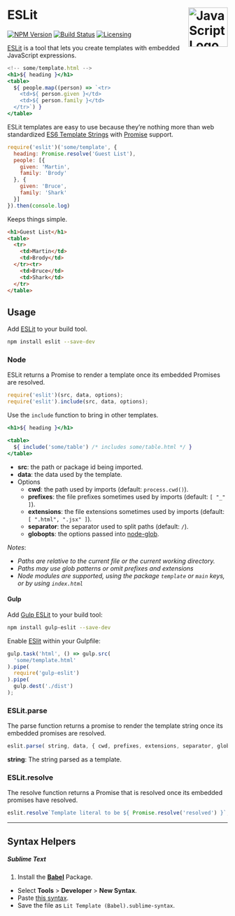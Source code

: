 # ESLit [<img src="https://upload.wikimedia.org/wikipedia/commons/9/99/Unofficial_JavaScript_logo_2.svg" alt="JavaScript Logo" width="90" height="90" align="right">][ESLit]

[![NPM Version][npm-img]][npm-url]
[![Build Status][cli-img]][cli-url]
[![Licensing][lic-img]][lic-url]

[ESLit] is a tool that lets you create templates with embedded JavaScript
expressions.

```jsx
<!-- some/template.html -->
<h1>${ heading }</h1>
<table>
  ${ people.map((person) => `<tr>
    <td>${ person.given }</td>
    <td>${ person.family }</td>
  </tr>`) }
</table>
```

ESLit templates are easy to use because they’re nothing more than web
standardized [ES6 Template Strings] with [Promise] support.

```js
require('eslit')('some/template', {
  heading: Promise.resolve('Guest List'),
  people: [{
    given: 'Martin',
    family: 'Brody'
  }, {
    given: 'Bruce',
    family: 'Shark'
  }]
}).then(console.log)
```

Keeps things simple.

```html
<h1>Guest List</h1>
<table>
  <tr>
    <td>Martin</td>
    <td>Brody</td>
  </tr><tr>
    <td>Bruce</td>
    <td>Shark</td>
  </tr>
</table>
```

## Usage

Add [ESLit] to your build tool.

```sh
npm install eslit --save-dev
```

### Node

ESLit returns a Promise to render a template once its embedded Promises are resolved.

```js
require('eslit')(src, data, options);
require('eslit').include(src, data, options);
```

Use the `include` function to bring in other templates.

```jsx
<h1>${ heading }</h1>

<table>
  ${ include('some/table') /* includes some/table.html */ }
</table>
```

- **src**: the path or package id being imported.
- **data**: the data used by the template.
- Options
  - **cwd**: the path used by imports (default: `process.cwd()`).
  - **prefixes**: the file prefixes sometimes used by imports (default: `[ "_" ]`).
  - **extensions**: the file extensions sometimes used by imports (default: `[ ".html", ".jsx" ]`).
  - **separator**: the separator used to split paths (default: `/`).
  - **globopts**: the options passed into [node-glob].

*Notes*:

- *Paths are relative to the current file or the current working directory.*
- *Paths may use glob patterns or omit prefixes and extensions*
- *Node modules are supported, using the package `template` or `main` keys, or by using `index.html`*

#### Gulp

Add [Gulp ESLit] to your build tool:

```bash
npm install gulp-eslit --save-dev
```

Enable [ESlit] within your Gulpfile:

```js
gulp.task('html', () => gulp.src(
  'some/template.html'
).pipe(
  require('gulp-eslit')
).pipe(
  gulp.dest('./dist')
);
```

### ESLit.parse

The parse function returns a promise to render the template string once its embedded promises are resolved.

```js
eslit.parse( string, data, { cwd, prefixes, extensions, separator, globopts } );
```

**string**: The string parsed as a template.

### ESLit.resolve

The resolve function returns a Promise that is resolved once its embedded promises have resolved.

```js
eslit.resolve`Template literal to be ${ Promise.resolve('resolved') }`;
```

---

## Syntax Helpers

##### Sublime Text

1. Install the **[Babel](https://packagecontrol.io/packages/Babel)** Package.
- Select **Tools** > **Developer** > **New Syntax**.
-  Paste [this syntax].
-  Save the file as `Lit Template (Babel).sublime-syntax`.

[ESLit]: https://github.com/jonathantneal/eslit
[ES6 Template Strings]: https://developer.mozilla.org/en-US/docs/Web/JavaScript/Reference/Template_literals
[Gulp ESLit]: https://github.com/jonathantneal/gulp-eslit
[Promise]: https://www.promisejs.org/
[node-glob]: https://github.com/isaacs/node-glob
[this syntax]: https://github.com/jonathantneal/eslit/blob/master/Lit%20Template%20(Babel).sublime-syntax

[npm-url]: https://www.npmjs.com/package/eslit
[npm-img]: https://img.shields.io/npm/v/eslit.svg
[cli-url]: https://travis-ci.org/jonathantneal/eslit
[cli-img]: https://img.shields.io/travis/jonathantneal/eslit.svg
[lic-url]: LICENSE.md
[lic-img]: https://img.shields.io/npm/l/eslit.svg
